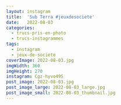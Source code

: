 ```yaml
---
layout: instagram
title:  'Sub Terra #jeuxdesociete'
date:   2022-08-03
categories: 
  - trucs-pris-en-photo
  - trucs-instagrammes
tags:
  - instagram
  - jeux-de-societe
coverImage: 2022-08-03.jpg
imgWidth: 360
imgHeight: 270
instagram: Cgz-hyvo49S
post_image: 2022-08-03.jpg
post_image_large: 2022-08-03_large.jpg
post_image_small: 2022-08-03_thumbnail.jpg
---
```



